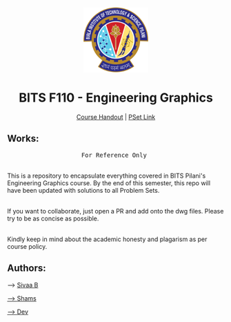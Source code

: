 # <br>
<p align="center">
<img src="./images/BITS_Pilani-Logo.svg.png" alt="logo" height="150"/>
</p>

<h1 align="center">
BITS F110 - Engineering Graphics
</h1>

<p align="center">
  <a href="">Course Handout</a> | <a href="">PSet Link</a>
</p>


## Works:

<pre align="center">
For Reference Only 
</pre>

<br>This is a repository to encapsulate everything covered in BITS Pilani's Engineering Graphics course. By the end of this semester, this repo will have been updated with solutions to all Problem Sets. 

<br>If you want to collaborate, just open a PR and add onto the dwg files. Please try to be as concise as possible.

<br>Kindly keep in mind about the academic honesty and plagarism as per course policy. 

</p>

## Authors: 

<p> --> <a href = "https://github.com/SivaaB">Sivaa B</p> 
<p> --> <a href = ""> Shams </p>
<p> --> <a href = ""> Dev </p>


